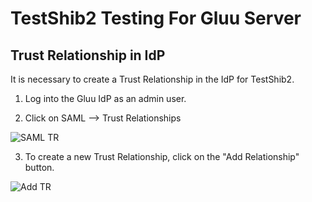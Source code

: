 # TestShib2 Testing For Gluu Server

## Trust Relationship in IdP

It is necessary to create a Trust Relationship in the IdP for TestShib2.

1. Log into the Gluu IdP as an admin user.

2. Click on SAML --> Trust Relationships

![SAML TR](img/testshib_samltr.png)

3. To create a new Trust Relationship, click on the "Add Relationship" button.

![Add TR](img/testshib_addtr.png)
